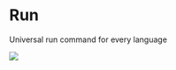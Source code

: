 # Run
Universal run command for every language

![](/Users/aritropaul/Documents/Codes/Bash/Run/run.gif)
